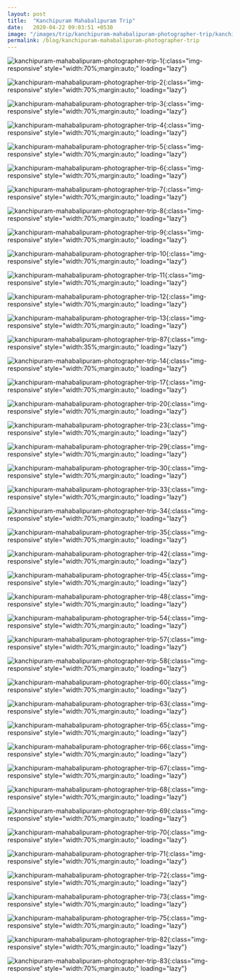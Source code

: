 ```yaml
---
layout: post
title:  "Kanchipuram Mahabalipuram Trip"
date:   2020-04-22 09:03:51 +0530
image: "/images/trip/kanchipuram-mahabalipuram-photographer-trip/kanchipuram-mahabalipuram-photographer-trip-13.jpg"
permalink: /blog/kanchipuram-mahabalipuram-photographer-trip
---
```


![kanchipuram-mahabalipuram-photographer-trip-1](/images/trip/kanchipuram-mahabalipuram-photographer-trip/kanchipuram-mahabalipuram-photographer-trip-1.jpg){:class="img-responsive" style="width:70%;margin:auto;" loading="lazy"}

![kanchipuram-mahabalipuram-photographer-trip-2](/images/trip/kanchipuram-mahabalipuram-photographer-trip/kanchipuram-mahabalipuram-photographer-trip-2.jpg){:class="img-responsive" style="width:70%;margin:auto;" loading="lazy"}

![kanchipuram-mahabalipuram-photographer-trip-3](/images/trip/kanchipuram-mahabalipuram-photographer-trip/kanchipuram-mahabalipuram-photographer-trip-3.jpg){:class="img-responsive" style="width:70%;margin:auto;" loading="lazy"}

![kanchipuram-mahabalipuram-photographer-trip-4](/images/trip/kanchipuram-mahabalipuram-photographer-trip/kanchipuram-mahabalipuram-photographer-trip-4.jpg){:class="img-responsive" style="width:70%;margin:auto;" loading="lazy"}

![kanchipuram-mahabalipuram-photographer-trip-5](/images/trip/kanchipuram-mahabalipuram-photographer-trip/kanchipuram-mahabalipuram-photographer-trip-5.jpg){:class="img-responsive" style="width:70%;margin:auto;" loading="lazy"}

![kanchipuram-mahabalipuram-photographer-trip-6](/images/trip/kanchipuram-mahabalipuram-photographer-trip/kanchipuram-mahabalipuram-photographer-trip-6.jpg){:class="img-responsive" style="width:70%;margin:auto;" loading="lazy"}

![kanchipuram-mahabalipuram-photographer-trip-7](/images/trip/kanchipuram-mahabalipuram-photographer-trip/kanchipuram-mahabalipuram-photographer-trip-7.jpg){:class="img-responsive" style="width:70%;margin:auto;" loading="lazy"}

![kanchipuram-mahabalipuram-photographer-trip-8](/images/trip/kanchipuram-mahabalipuram-photographer-trip/kanchipuram-mahabalipuram-photographer-trip-8.jpg){:class="img-responsive" style="width:70%;margin:auto;" loading="lazy"}

![kanchipuram-mahabalipuram-photographer-trip-9](/images/trip/kanchipuram-mahabalipuram-photographer-trip/kanchipuram-mahabalipuram-photographer-trip-9.jpg){:class="img-responsive" style="width:70%;margin:auto;" loading="lazy"}

![kanchipuram-mahabalipuram-photographer-trip-10](/images/trip/kanchipuram-mahabalipuram-photographer-trip/kanchipuram-mahabalipuram-photographer-trip-10.jpg){:class="img-responsive" style="width:70%;margin:auto;" loading="lazy"}

![kanchipuram-mahabalipuram-photographer-trip-11](/images/trip/kanchipuram-mahabalipuram-photographer-trip/kanchipuram-mahabalipuram-photographer-trip-11.jpg){:class="img-responsive" style="width:70%;margin:auto;" loading="lazy"}

![kanchipuram-mahabalipuram-photographer-trip-12](/images/trip/kanchipuram-mahabalipuram-photographer-trip/kanchipuram-mahabalipuram-photographer-trip-12.jpg){:class="img-responsive" style="width:70%;margin:auto;" loading="lazy"}

![kanchipuram-mahabalipuram-photographer-trip-13](/images/trip/kanchipuram-mahabalipuram-photographer-trip/kanchipuram-mahabalipuram-photographer-trip-13.jpg){:class="img-responsive" style="width:70%;margin:auto;" loading="lazy"}

![kanchipuram-mahabalipuram-photographer-trip-87](/images/trip/kanchipuram-mahabalipuram-photographer-trip/kanchipuram-mahabalipuram-photographer-trip-87.jpg){:class="img-responsive" style="width:35%;margin:auto;" loading="lazy"}

![kanchipuram-mahabalipuram-photographer-trip-14](/images/trip/kanchipuram-mahabalipuram-photographer-trip/kanchipuram-mahabalipuram-photographer-trip-14.jpg){:class="img-responsive" style="width:70%;margin:auto;" loading="lazy"}

![kanchipuram-mahabalipuram-photographer-trip-17](/images/trip/kanchipuram-mahabalipuram-photographer-trip/kanchipuram-mahabalipuram-photographer-trip-17.jpg){:class="img-responsive" style="width:70%;margin:auto;" loading="lazy"}

![kanchipuram-mahabalipuram-photographer-trip-20](/images/trip/kanchipuram-mahabalipuram-photographer-trip/kanchipuram-mahabalipuram-photographer-trip-20.jpg){:class="img-responsive" style="width:70%;margin:auto;" loading="lazy"}

![kanchipuram-mahabalipuram-photographer-trip-23](/images/trip/kanchipuram-mahabalipuram-photographer-trip/kanchipuram-mahabalipuram-photographer-trip-23.jpg){:class="img-responsive" style="width:70%;margin:auto;" loading="lazy"}

![kanchipuram-mahabalipuram-photographer-trip-29](/images/trip/kanchipuram-mahabalipuram-photographer-trip/kanchipuram-mahabalipuram-photographer-trip-29.jpg){:class="img-responsive" style="width:70%;margin:auto;" loading="lazy"}

![kanchipuram-mahabalipuram-photographer-trip-30](/images/trip/kanchipuram-mahabalipuram-photographer-trip/kanchipuram-mahabalipuram-photographer-trip-30.jpg){:class="img-responsive" style="width:70%;margin:auto;" loading="lazy"}

![kanchipuram-mahabalipuram-photographer-trip-33](/images/trip/kanchipuram-mahabalipuram-photographer-trip/kanchipuram-mahabalipuram-photographer-trip-33.jpg){:class="img-responsive" style="width:70%;margin:auto;" loading="lazy"}

![kanchipuram-mahabalipuram-photographer-trip-34](/images/trip/kanchipuram-mahabalipuram-photographer-trip/kanchipuram-mahabalipuram-photographer-trip-34.jpg){:class="img-responsive" style="width:70%;margin:auto;" loading="lazy"}

![kanchipuram-mahabalipuram-photographer-trip-35](/images/trip/kanchipuram-mahabalipuram-photographer-trip/kanchipuram-mahabalipuram-photographer-trip-35.jpg){:class="img-responsive" style="width:70%;margin:auto;" loading="lazy"}

![kanchipuram-mahabalipuram-photographer-trip-42](/images/trip/kanchipuram-mahabalipuram-photographer-trip/kanchipuram-mahabalipuram-photographer-trip-42.jpg){:class="img-responsive" style="width:70%;margin:auto;" loading="lazy"}

![kanchipuram-mahabalipuram-photographer-trip-45](/images/trip/kanchipuram-mahabalipuram-photographer-trip/kanchipuram-mahabalipuram-photographer-trip-45.jpg){:class="img-responsive" style="width:70%;margin:auto;" loading="lazy"}

![kanchipuram-mahabalipuram-photographer-trip-48](/images/trip/kanchipuram-mahabalipuram-photographer-trip/kanchipuram-mahabalipuram-photographer-trip-48.jpg){:class="img-responsive" style="width:70%;margin:auto;" loading="lazy"}

![kanchipuram-mahabalipuram-photographer-trip-54](/images/trip/kanchipuram-mahabalipuram-photographer-trip/kanchipuram-mahabalipuram-photographer-trip-54.jpg){:class="img-responsive" style="width:70%;margin:auto;" loading="lazy"}

![kanchipuram-mahabalipuram-photographer-trip-57](/images/trip/kanchipuram-mahabalipuram-photographer-trip/kanchipuram-mahabalipuram-photographer-trip-57.jpg){:class="img-responsive" style="width:70%;margin:auto;" loading="lazy"}

![kanchipuram-mahabalipuram-photographer-trip-58](/images/trip/kanchipuram-mahabalipuram-photographer-trip/kanchipuram-mahabalipuram-photographer-trip-58.jpg){:class="img-responsive" style="width:70%;margin:auto;" loading="lazy"}

![kanchipuram-mahabalipuram-photographer-trip-60](/images/trip/kanchipuram-mahabalipuram-photographer-trip/kanchipuram-mahabalipuram-photographer-trip-60.jpg){:class="img-responsive" style="width:70%;margin:auto;" loading="lazy"}

![kanchipuram-mahabalipuram-photographer-trip-63](/images/trip/kanchipuram-mahabalipuram-photographer-trip/kanchipuram-mahabalipuram-photographer-trip-63.jpg){:class="img-responsive" style="width:70%;margin:auto;" loading="lazy"}

![kanchipuram-mahabalipuram-photographer-trip-65](/images/trip/kanchipuram-mahabalipuram-photographer-trip/kanchipuram-mahabalipuram-photographer-trip-65.jpg){:class="img-responsive" style="width:70%;margin:auto;" loading="lazy"}

![kanchipuram-mahabalipuram-photographer-trip-66](/images/trip/kanchipuram-mahabalipuram-photographer-trip/kanchipuram-mahabalipuram-photographer-trip-66.jpg){:class="img-responsive" style="width:70%;margin:auto;" loading="lazy"}

![kanchipuram-mahabalipuram-photographer-trip-67](/images/trip/kanchipuram-mahabalipuram-photographer-trip/kanchipuram-mahabalipuram-photographer-trip-67.jpg){:class="img-responsive" style="width:70%;margin:auto;" loading="lazy"}

![kanchipuram-mahabalipuram-photographer-trip-68](/images/trip/kanchipuram-mahabalipuram-photographer-trip/kanchipuram-mahabalipuram-photographer-trip-68.jpg){:class="img-responsive" style="width:70%;margin:auto;" loading="lazy"}

![kanchipuram-mahabalipuram-photographer-trip-69](/images/trip/kanchipuram-mahabalipuram-photographer-trip/kanchipuram-mahabalipuram-photographer-trip-69.jpg){:class="img-responsive" style="width:70%;margin:auto;" loading="lazy"}

![kanchipuram-mahabalipuram-photographer-trip-70](/images/trip/kanchipuram-mahabalipuram-photographer-trip/kanchipuram-mahabalipuram-photographer-trip-70.jpg){:class="img-responsive" style="width:70%;margin:auto;" loading="lazy"}

![kanchipuram-mahabalipuram-photographer-trip-71](/images/trip/kanchipuram-mahabalipuram-photographer-trip/kanchipuram-mahabalipuram-photographer-trip-71.jpg){:class="img-responsive" style="width:70%;margin:auto;" loading="lazy"}

![kanchipuram-mahabalipuram-photographer-trip-72](/images/trip/kanchipuram-mahabalipuram-photographer-trip/kanchipuram-mahabalipuram-photographer-trip-72.jpg){:class="img-responsive" style="width:70%;margin:auto;" loading="lazy"}

![kanchipuram-mahabalipuram-photographer-trip-73](/images/trip/kanchipuram-mahabalipuram-photographer-trip/kanchipuram-mahabalipuram-photographer-trip-73.jpg){:class="img-responsive" style="width:70%;margin:auto;" loading="lazy"}

![kanchipuram-mahabalipuram-photographer-trip-75](/images/trip/kanchipuram-mahabalipuram-photographer-trip/kanchipuram-mahabalipuram-photographer-trip-75.jpg){:class="img-responsive" style="width:70%;margin:auto;" loading="lazy"}

![kanchipuram-mahabalipuram-photographer-trip-82](/images/trip/kanchipuram-mahabalipuram-photographer-trip/kanchipuram-mahabalipuram-photographer-trip-82.jpg){:class="img-responsive" style="width:70%;margin:auto;" loading="lazy"}

![kanchipuram-mahabalipuram-photographer-trip-83](/images/trip/kanchipuram-mahabalipuram-photographer-trip/kanchipuram-mahabalipuram-photographer-trip-83.jpg){:class="img-responsive" style="width:70%;margin:auto;" loading="lazy"}
